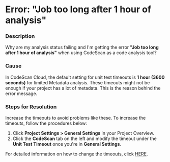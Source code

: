 # Error: "Job too long after 1 hour of analysis"

### Description

Why are my analysis status failing and I'm getting the error **"Job too long after 1 hour of analysis"** when using CodeScan as a code analysis tool?

### Cause

In CodeScan Cloud, the default setting for unit test timeouts is **1 hour (3600 seconds)** for limited Metadata analysis. These timeouts might not be enough if your project has a lot of metadata. This is the reason behind the error message.

### Steps for Resolution

Increase the timeouts to avoid problems like these. To increase the timeouts, follow the procedures below:

1. Click **Project Settings > General Settings** in your Project Overview.
2. Click the **CodeScan** tab on the left and modify the timeout under the **Unit Test Timeout** once you're in **General Settings**.

For detailed information on how to change the timeouts, click [HERE](https://knowledgebase.autorabit.com/codescan/docs/unit-test-timeout).
